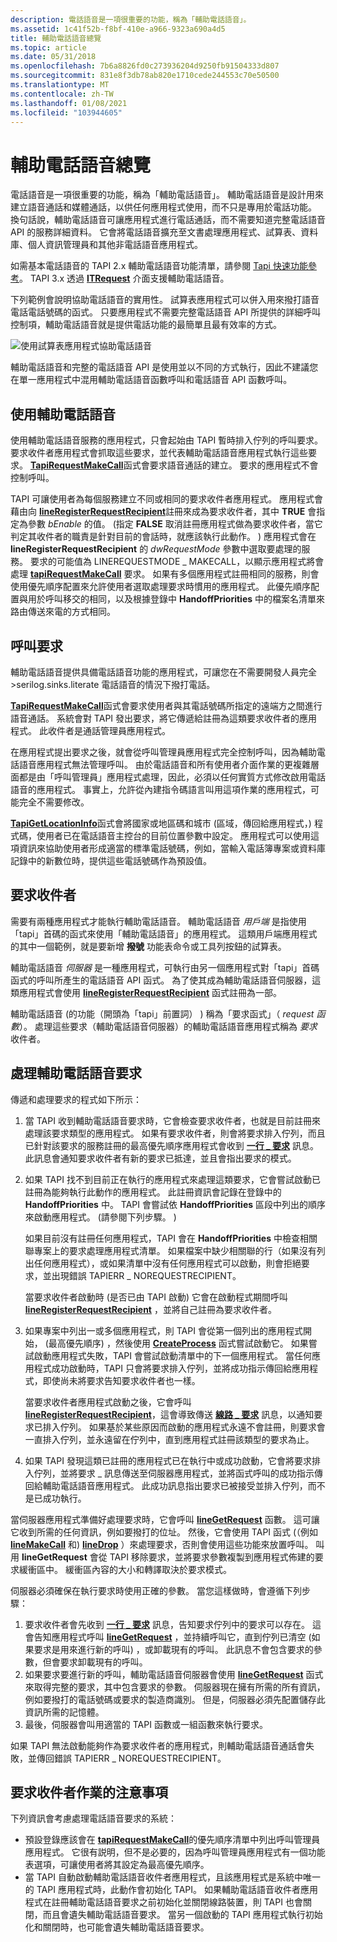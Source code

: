 ```yaml
---
description: 電話語音是一項很重要的功能，稱為「輔助電話語音」。
ms.assetid: 1c41f52b-f8bf-410e-a966-9323a690a4d5
title: 輔助電話語音總覽
ms.topic: article
ms.date: 05/31/2018
ms.openlocfilehash: 7b6a8826fd0c273936204d9250fb91504333d807
ms.sourcegitcommit: 831e8f3db78ab820e1710cede244553c70e50500
ms.translationtype: MT
ms.contentlocale: zh-TW
ms.lasthandoff: 01/08/2021
ms.locfileid: "103944605"
---
```

# <a name="assisted-telephony-overview"></a>輔助電話語音總覽

電話語音是一項很重要的功能，稱為「輔助電話語音」。 輔助電話語音是設計用來建立語音通話和媒體通話，以供任何應用程式使用，而不只是專用於電話功能。 換句話說，輔助電話語音可讓應用程式進行電話通話，而不需要知道完整電話語音 API 的服務詳細資料。 它會將電話語音擴充至文書處理應用程式、試算表、資料庫、個人資訊管理員和其他非電話語音應用程式。

如需基本電話語音的 TAPI 2.x 輔助電話語音功能清單，請參閱 [Tapi 快速功能參考](./tapi-quick-function-reference.md)。 TAPI 3.x 透過 [**ITRequest**](/windows/desktop/api/tapi3if/nn-tapi3if-itrequest) 介面支援輔助電話語音。

下列範例會說明協助電話語音的實用性。 試算表應用程式可以併入用來撥打語音電話電話號碼的函式。 只要應用程式不需要完整電話語音 API 所提供的詳細呼叫控制項，輔助電話語音就是提供電話功能的最簡單且最有效率的方式。

![使用試算表應用程式協助電話語音](images/assist4.png)

輔助電話語音和完整的電話語音 API 是使用並以不同的方式執行，因此不建議您在單一應用程式中混用輔助電話語音函數呼叫和電話語音 API 函數呼叫。

## <a name="using-assisted-telephony"></a>使用輔助電話語音

使用輔助電話語音服務的應用程式，只會起始由 TAPI 暫時排入佇列的呼叫要求。 要求收件者應用程式會抓取這些要求，並代表輔助電話語音應用程式執行這些要求。 [**TapiRequestMakeCall**](/windows/win32/api/tapi/nf-tapi-tapirequestmakecall)函式會要求語音通話的建立。 要求的應用程式不會控制呼叫。

TAPI 可讓使用者為每個服務建立不同或相同的要求收件者應用程式。 應用程式會藉由向 [**lineRegisterRequestRecipient**](/windows/win32/api/tapi/nf-tapi-lineregisterrequestrecipient)註冊來成為要求收件者，其中 **TRUE** 會指定為參數 *bEnable* 的值。  (指定 **FALSE** 取消註冊應用程式做為要求收件者，當它判定其收件者的職責是針對目前的會話時，就應該執行此動作。 ) 應用程式會在 **lineRegisterRequestRecipient** 的 *dwRequestMode* 參數中選取要處理的服務。 要求的可能值為 LINEREQUESTMODE \_ MAKECALL，以顯示應用程式將會處理 [**tapiRequestMakeCall**](/windows/win32/api/tapi/nf-tapi-tapirequestmakecall) 要求。 如果有多個應用程式註冊相同的服務，則會使用優先順序配置來允許使用者選取處理要求時慣用的應用程式。 此優先順序配置與用於呼叫移交的相同，以及根據登錄中 **HandoffPriorities** 中的檔案名清單來路由傳送來電的方式相同。

## <a name="call-requests"></a>呼叫要求

輔助電話語音提供具備電話語音功能的應用程式，可讓您在不需要開發人員完全 >serilog.sinks.literate 電話語音的情況下撥打電話。

[**TapiRequestMakeCall**](/windows/win32/api/tapi/nf-tapi-tapirequestmakecall)函式會要求使用者與其電話號碼所指定的遠端方之間進行語音通話。 系統會對 TAPI 發出要求，將它傳遞給註冊為這類要求收件者的應用程式。 此收件者是通話管理員應用程式。

在應用程式提出要求之後，就會從呼叫管理員應用程式完全控制呼叫，因為輔助電話語音應用程式無法管理呼叫。 由於電話語音和所有使用者介面作業的更複雜層面都是由「呼叫管理員」應用程式處理，因此，必須以任何實質方式修改啟用電話語音的應用程式。 事實上，允許從內建指令碼語言叫用這項作業的應用程式，可能完全不需要修改。

[**TapiGetLocationInfo**](/windows/win32/api/tapi/nf-tapi-tapigetlocationinfo)函式會將國家或地區碼和城市 (區域，傳回給應用程式，) 程式碼，使用者已在電話語音主控台的目前位置參數中設定。 應用程式可以使用這項資訊來協助使用者形成適當的標準電話號碼，例如，當輸入電話簿專案或資料庫記錄中的新數位時，提供這些電話號碼作為預設值。

## <a name="request-recipients"></a>要求收件者

需要有兩種應用程式才能執行輔助電話語音。 輔助電話語音 *用戶端* 是指使用「tapi」首碼的函式來使用「輔助電話語音」的應用程式。 這類用戶端應用程式的其中一個範例，就是要新增 **撥號** 功能表命令或工具列按鈕的試算表。

輔助電話語音 *伺服器* 是一種應用程式，可執行由另一個應用程式對「tapi」首碼函式的呼叫所產生的電話語音 API 函式。 為了使其成為輔助電話語音伺服器，這類應用程式會使用 [**lineRegisterRequestRecipient**](/windows/win32/api/tapi/nf-tapi-lineregisterrequestrecipient) 函式註冊為一部。

輔助電話語音 (的功能（開頭為「tapi」前置詞） ) 稱為「要求函式」（ *request 函數*）。 處理這些要求（輔助電話語音伺服器）的輔助電話語音應用程式稱為 *要求* 收件者。

## <a name="processing-assisted-telephony-requests"></a>處理輔助電話語音要求

傳遞和處理要求的程式如下所示：

1.  當 TAPI 收到輔助電話語音要求時，它會檢查要求收件者，也就是目前註冊來處理該要求類型的應用程式。 如果有要求收件者，則會將要求排入佇列，而且已針對該要求的服務註冊的最高優先順序應用程式會收到 [**一行 \_ 要求**](./line-request.md) 訊息。 此訊息會通知要求收件者有新的要求已抵達，並且會指出要求的模式。
2.  如果 TAPI 找不到目前正在執行的應用程式來處理這類要求，它會嘗試啟動已註冊為能夠執行此動作的應用程式。 此註冊資訊會記錄在登錄中的 **HandoffPriorities** 中。 TAPI 會嘗試依 **HandoffPriorities** 區段中列出的順序來啟動應用程式。  (請參閱下列步驟。 ) 

    如果目前沒有註冊任何應用程式，TAPI 會在 **HandoffPriorities** 中檢查相關聯專案上的要求處理應用程式清單。 如果檔案中缺少相關聯的行（如果沒有列出任何應用程式），或如果清單中沒有任何應用程式可以啟動，則會拒絕要求，並出現錯誤 TAPIERR \_ NOREQUESTRECIPIENT。

    當要求收件者啟動時 (是否已由 TAPI 啟動) 它會在啟動程式期間呼叫 [**lineRegisterRequestRecipient**](/windows/win32/api/tapi/nf-tapi-lineregisterrequestrecipient) ，並將自己註冊為要求收件者。

3.  如果專案中列出一或多個應用程式，則 TAPI 會從第一個列出的應用程式開始， (最高優先順序) ，然後使用 [**CreateProcess**](/windows/desktop/api/processthreadsapi/nf-processthreadsapi-createprocessa) 函式嘗試啟動它。 如果嘗試啟動應用程式失敗，TAPI 會嘗試啟動清單中的下一個應用程式。 當任何應用程式成功啟動時，TAPI 只會將要求排入佇列，並將成功指示傳回給應用程式，即使尚未將要求告知要求收件者也一樣。

    當要求收件者應用程式啟動之後，它會呼叫 [**lineRegisterRequestRecipient**](/windows/win32/api/tapi/nf-tapi-lineregisterrequestrecipient)，這會導致傳送 [**線路 \_ 要求**](./line-request.md) 訊息，以通知要求已排入佇列。 如果基於某些原因而啟動的應用程式永遠不會註冊，則要求會一直排入佇列，並永遠留在佇列中，直到應用程式註冊該類型的要求為止。

4.  如果 TAPI 發現這類已註冊的應用程式已在執行中或成功啟動，它會將要求排入佇列，並將要求 \_ 訊息傳送至伺服器應用程式，並將函式呼叫的成功指示傳回給輔助電話語音應用程式。 此成功訊息指出要求已被接受並排入佇列，而不是已成功執行。

當伺服器應用程式準備好處理要求時，它會呼叫 [**lineGetRequest**](/windows/win32/api/tapi/nf-tapi-linegetrequest) 函數。 這可讓它收到所需的任何資訊，例如要撥打的位址。 然後，它會使用 TAPI 函式 (（例如 [**lineMakeCall**](/windows/win32/api/tapi/nf-tapi-linemakecall) 和) [**lineDrop**](/windows/win32/api/tapi/nf-tapi-linedrop) ）來處理要求，否則會使用這些功能來放置呼叫。 叫用 **lineGetRequest** 會從 TAPI 移除要求，並將要求參數複製到應用程式佈建的要求緩衝區中。 緩衝區內容的大小和轉譯取決於要求模式。

伺服器必須確保在執行要求時使用正確的參數。 當您這樣做時，會遵循下列步驟：

1.  要求收件者會先收到 [**一行 \_ 要求**](./line-request.md) 訊息，告知要求佇列中的要求可以存在。 這會告知應用程式呼叫 [**lineGetRequest**](/windows/win32/api/tapi/nf-tapi-linegetrequest) ，並持續呼叫它，直到佇列已清空 (如果要求是用來進行新的呼叫) ，或卸載現有的呼叫。 此訊息不會包含要求的參數，但會要求卸載現有的呼叫。
2.  如果要求要進行新的呼叫，輔助電話語音伺服器會使用 [**lineGetRequest**](/windows/win32/api/tapi/nf-tapi-linegetrequest) 函式來取得完整的要求，其中包含要求的參數。 伺服器現在擁有所需的所有資訊，例如要撥打的電話號碼或要求的製造商識別。 但是，伺服器必須先配置儲存此資訊所需的記憶體。
3.  最後，伺服器會叫用適當的 TAPI 函數或一組函數來執行要求。

如果 TAPI 無法啟動能夠作為要求收件者的應用程式，則輔助電話語音通話會失敗，並傳回錯誤 TAPIERR \_ NOREQUESTRECIPIENT。

## <a name="notes-on-request-recipient-operations"></a>要求收件者作業的注意事項

下列資訊會考慮處理電話語音要求的系統：

-   預設登錄應該會在 [**tapiRequestMakeCall**](/windows/win32/api/tapi/nf-tapi-tapirequestmakecall)的優先順序清單中列出呼叫管理員應用程式。 它很有説明，但不是必要的，因為呼叫管理員應用程式有一個功能表選項，可讓使用者將其設定為最高優先順序。
-   當 TAPI 自動啟動輔助電話語音收件者應用程式，且該應用程式是系統中唯一的 TAPI 應用程式時，此動作會初始化 TAPI。 如果輔助電話語音收件者應用程式在註冊輔助電話語音要求之前初始化並關閉線路裝置，則 TAPI 也會關閉，而且會遺失輔助電話語音要求。 當另一個啟動的 TAPI 應用程式執行初始化和關閉時，也可能會遺失輔助電話語音要求。

 

 
